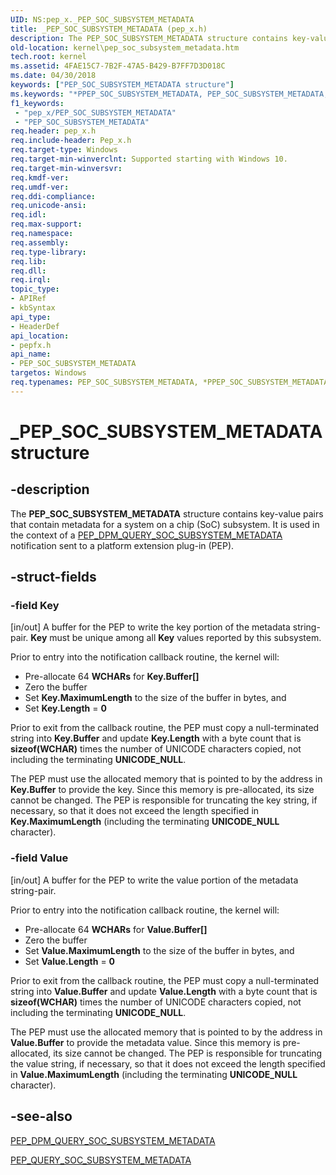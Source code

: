 ```yaml
---
UID: NS:pep_x._PEP_SOC_SUBSYSTEM_METADATA
title: _PEP_SOC_SUBSYSTEM_METADATA (pep_x.h)
description: The PEP_SOC_SUBSYSTEM_METADATA structure contains key-value pairs that contain metadata for a system on a chip (SoC) subsystem. It is used in the context of a PEP_DPM_QUERY_SOC_SUBSYSTEM_METADATA notification sent to a platform extension plug-in (PEP).
old-location: kernel\pep_soc_subsystem_metadata.htm
tech.root: kernel
ms.assetid: 4FAE15C7-7B2F-47A5-B429-B7FF7D3D018C
ms.date: 04/30/2018
keywords: ["PEP_SOC_SUBSYSTEM_METADATA structure"]
ms.keywords: "*PPEP_SOC_SUBSYSTEM_METADATA, PEP_SOC_SUBSYSTEM_METADATA, PEP_SOC_SUBSYSTEM_METADATA structure [Kernel-Mode Driver Architecture], PPEP_SOC_SUBSYSTEM_METADATA, PPEP_SOC_SUBSYSTEM_METADATA structure pointer [Kernel-Mode Driver Architecture], _PEP_SOC_SUBSYSTEM_METADATA, kernel.pep_soc_subsystem_metadata, pepfx/PEP_SOC_SUBSYSTEM_METADATA, pepfx/PPEP_SOC_SUBSYSTEM_METADATA"
f1_keywords:
 - "pep_x/PEP_SOC_SUBSYSTEM_METADATA"
 - "PEP_SOC_SUBSYSTEM_METADATA"
req.header: pep_x.h
req.include-header: Pep_x.h
req.target-type: Windows
req.target-min-winverclnt: Supported starting with Windows 10.
req.target-min-winversvr: 
req.kmdf-ver: 
req.umdf-ver: 
req.ddi-compliance: 
req.unicode-ansi: 
req.idl: 
req.max-support: 
req.namespace: 
req.assembly: 
req.type-library: 
req.lib: 
req.dll: 
req.irql: 
topic_type:
- APIRef
- kbSyntax
api_type:
- HeaderDef
api_location:
- pepfx.h
api_name:
- PEP_SOC_SUBSYSTEM_METADATA
targetos: Windows
req.typenames: PEP_SOC_SUBSYSTEM_METADATA, *PPEP_SOC_SUBSYSTEM_METADATA
---
```


# _PEP_SOC_SUBSYSTEM_METADATA structure


## -description


The <b>PEP_SOC_SUBSYSTEM_METADATA</b> structure contains key-value pairs that contain metadata for a system on a chip (SoC) subsystem. It is used in the context of a <a href="https://docs.microsoft.com/windows-hardware/drivers/ddi/pepfx/ns-pepfx-_pep_soc_subsystem_metadata">PEP_DPM_QUERY_SOC_SUBSYSTEM_METADATA</a> notification sent to a platform extension plug-in (PEP).


## -struct-fields




### -field Key

[in/out]  A buffer for the PEP to write the key portion of the metadata string-pair.  <b>Key</b> must be unique among all <b>Key</b> values reported by this subsystem.  



Prior to entry into the notification callback routine, the kernel will:

<ul>
<li>Pre-allocate 64 <b>WCHARs</b> for <b>Key.Buffer[]</b></li>
<li>Zero the buffer </li>
<li>Set <b>Key.MaximumLength</b> to the size of the buffer in bytes, and </li>
<li>Set <b>Key.Length</b> = <b>0</b></li>
</ul>
Prior to exit from the callback routine, the PEP must copy a null-terminated string into <b>Key.Buffer</b> and update <b>Key.Length</b> with a byte count that is <b>sizeof(WCHAR)</b> times the number of UNICODE characters copied, not including the terminating <b>UNICODE_NULL</b>.  

The PEP must use the allocated memory that is pointed to by the address in <b>Key.Buffer</b> to provide the key. 
Since this memory is pre-allocated, its size cannot be changed. The PEP is responsible for truncating the key string, if necessary, so that it does not exceed the length specified in <b>Key.MaximumLength</b> (including the terminating <b>UNICODE_NULL</b> character).


### -field Value

[in/out] A buffer for the PEP to write the value portion of the metadata string-pair.  

Prior to entry into the notification callback routine, the kernel will:

<ul>
<li>Pre-allocate 64 <b>WCHARs</b> for <b>Value.Buffer[]</b></li>
<li>Zero the buffer </li>
<li>Set <b>Value.MaximumLength</b> to the size of the buffer in bytes, and </li>
<li>Set <b>Value.Length</b> = <b>0</b></li>
</ul>
Prior to exit from the callback routine, the PEP must copy a null-terminated string into <b>Value.Buffer</b> and update <b>Value.Length</b> with a byte count that is <b>sizeof(WCHAR)</b> times the number of UNICODE characters copied, not including the terminating <b>UNICODE_NULL</b>.  

The PEP must use the allocated memory that is pointed to by the address in <b>Value.Buffer</b> to provide the metadata value. 
Since this memory is pre-allocated, its size cannot be changed. The PEP is responsible for truncating the value string, if necessary, so that it does not exceed the length specified in <b>Value.MaximumLength</b> (including the terminating <b>UNICODE_NULL</b> character).


## -see-also




<a href="https://docs.microsoft.com/windows-hardware/drivers/ddi/pepfx/ns-pepfx-_pep_soc_subsystem_metadata">PEP_DPM_QUERY_SOC_SUBSYSTEM_METADATA</a>



<a href="https://docs.microsoft.com/windows-hardware/drivers/ddi/pepfx/ns-pepfx-_pep_query_soc_subsystem_metadata">PEP_QUERY_SOC_SUBSYSTEM_METADATA</a>
 

 

